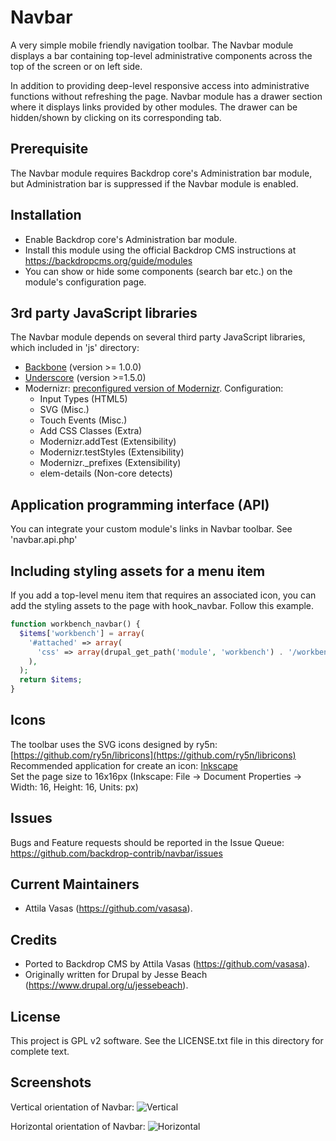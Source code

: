 Navbar
======

A very simple mobile friendly navigation toolbar. The Navbar module displays a bar containing top-level administrative components across the top of the screen or on left side.

In addition to providing deep-level responsive access into administrative functions without refreshing the page.
Navbar module has a drawer section where it displays links provided by other modules. The drawer can be hidden/shown by clicking on its corresponding tab.


Prerequisite
------------

The Navbar module requires Backdrop core's Administration bar module, but Administration bar is suppressed if the Navbar module is enabled.


Installation
------------

- Enable Backdrop core's Administration bar module.
- Install this module using the official Backdrop CMS instructions at
  https://backdropcms.org/guide/modules
- You can show or hide some components (search bar etc.) on the module's configuration page.


3rd party JavaScript libraries
------------------------------

The Navbar module depends on several third party JavaScript libraries, which included in 'js' directory:
- [Backbone](http://backbonejs.org/) (version >= 1.0.0)
- [Underscore](http://underscorejs.org/) (version >=1.5.0)
- Modernizr: [preconfigured version of Modernizr](http://modernizr.com/download/#-inputtypes-svg-touchevents-cssclasses-addtest-teststyles-prefixes-elem_details). Configuration:
  - Input Types (HTML5)
  - SVG (Misc.)
  - Touch Events (Misc.)
  - Add CSS Classes (Extra)
  - Modernizr.addTest (Extensibility)
  - Modernizr.testStyles (Extensibility)
  - Modernizr._prefixes (Extensibility)
  - elem-details (Non-core detects)


Application programming interface (API)
---------------------------------------

You can integrate your custom module's links in Navbar toolbar. See 'navbar.api.php'


Including styling assets for a menu item
----------------------------------------

If you add a top-level menu item that requires an associated icon, you can add the styling assets to the page with hook_navbar. Follow this example.
```php
function workbench_navbar() {
  $items['workbench'] = array(
    '#attached' => array(
      'css' => array(drupal_get_path('module', 'workbench') . '/workbench.navbar.icons.css'),
    ),
  );
  return $items;
}
```


Icons
-----

The toolbar uses the SVG icons designed by ry5n: [https://github.com/ry5n/libricons](https://github.com/ry5n/libricons)  
Recommended application for create an icon: [Inkscape](https://inkscape.org/)  
Set the page size to 16x16px (Inkscape: File -> Document Properties -> Width: 16, Height: 16, Units: px)


Issues
------

Bugs and Feature requests should be reported in the Issue Queue:
https://github.com/backdrop-contrib/navbar/issues


Current Maintainers
-------------------

- Attila Vasas (https://github.com/vasasa).


Credits
-------

- Ported to Backdrop CMS by Attila Vasas (https://github.com/vasasa).
- Originally written for Drupal by Jesse Beach (https://www.drupal.org/u/jessebeach).


License
-------

This project is GPL v2 software. See the LICENSE.txt file in this directory for
complete text.


Screenshots
-----------
Vertical orientation of Navbar:
![Vertical](https://github.com/backdrop-contrib/navbar/blob/1.x-1.x/images/screenshot-vertical.png)

Horizontal orientation of Navbar:
![Horizontal](https://github.com/backdrop-contrib/navbar/blob/1.x-1.x/images/screenshot-horizontal.png)
